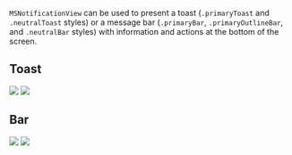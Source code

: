 `MSNotificationView` can be used to present a toast (`.primaryToast` and `.neutralToast` styles) or a message bar (`.primaryBar`, `.primaryOutlineBar`, and `.neutralBar` styles) with information and actions at the bottom of the screen.

<!-- prettier-ignore-start -->

<DisplayToggle onText="Dark" offText="Light" label="Theme Switcher">

## Toast

<img className="off" src="https://static2.sharepointonline.com/files/fabric/fabric-website/images/controls/ios/updated/img_notifications_03_toast_light.png?text=LightMode" />
<img className="on" src="https://static2.sharepointonline.com/files/fabric/fabric-website/images/controls/ios/updated/img_notifications_03_toast_dark.png?text=DarkMode" />

## Bar

<img className="off" src="https://static2.sharepointonline.com/files/fabric/fabric-website/images/controls/ios/updated/img_notifications_01_standard_light.png?text=LightMode" />
<img className="on" src="https://static2.sharepointonline.com/files/fabric/fabric-website/images/controls/ios/updated/img_notifications_01_standard_dark.png?text=DarkMode" />

</DisplayToggle>
<!-- prettier-ignore-end -->
